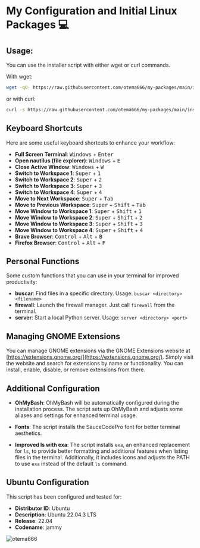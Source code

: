 
# My Configuration and Initial Linux Packages 💻

## Usage:

You can use the installer script with either wget or curl commands.

With wget:
```bash
wget -qO- https://raw.githubusercontent.com/otema666/my-packages/main/installer.sh | bash
```

or with curl:
```bash
curl -s https://raw.githubusercontent.com/otema666/my-packages/main/installer.sh | bash
```

## Keyboard Shortcuts

Here are some useful keyboard shortcuts to enhance your workflow:

- **Full Screen Terminal**: <kbd>Windows</kbd> + <kbd>Enter</kbd>
- **Open nautilus (file explorer)**: <kbd>Windows</kbd> + <kbd>E</kbd>
- **Close Active Window**: <kbd>Windows</kbd> + <kbd>W</kbd>
- **Switch to Workspace 1**: <kbd>Super</kbd> + <kbd>1</kbd>
- **Switch to Workspace 2**: <kbd>Super</kbd> + <kbd>2</kbd>
- **Switch to Workspace 3**: <kbd>Super</kbd> + <kbd>3</kbd>
- **Switch to Workspace 4**: <kbd>Super</kbd> + <kbd>4</kbd>
- **Move to Next Workspace**: <kbd>Super</kbd> + <kbd>Tab</kbd>
- **Move to Previous Workspace**: <kbd>Super</kbd> + <kbd>Shift</kbd> + <kbd>Tab</kbd>
- **Move Window to Workspace 1**: <kbd>Super</kbd> + <kbd>Shift</kbd> + <kbd>1</kbd>
- **Move Window to Workspace 2**: <kbd>Super</kbd> + <kbd>Shift</kbd> + <kbd>2</kbd>
- **Move Window to Workspace 3**: <kbd>Super</kbd> + <kbd>Shift</kbd> + <kbd>3</kbd>
- **Move Window to Workspace 4**: <kbd>Super</kbd> + <kbd>Shift</kbd> + <kbd>4</kbd>
- **Brave Browser**: <kbd>Control</kbd> + <kbd>Alt</kbd> + <kbd>B</kbd>
- **Firefox Browser**: <kbd>Control</kbd> + <kbd>Alt</kbd> + <kbd>F</kbd>

## Personal Functions

Some custom functions that you can use in your terminal for improved productivity:

- **buscar**: Find files in a specific directory. Usage: `buscar <directory> <filename>`
- **firewall**: Launch the firewall manager. Just call `firewall` from the terminal.
- **server**: Start a local Python server. Usage: `server <directory> <port>`

## Managing GNOME Extensions

You can manage GNOME extensions via the GNOME Extensions website at [https://extensions.gnome.org/](https://extensions.gnome.org/). Simply visit the website and search for extensions by name or functionality. You can install, enable, disable, or remove extensions from there.


## Additional Configuration

- **OhMyBash**: OhMyBash will be automatically configured during the installation process. The script sets up OhMyBash and adjusts some aliases and settings for enhanced terminal usage.

- **Fonts**: The script installs the SauceCodePro font for better terminal aesthetics.

- **Improved ls with exa**: The script installs `exa`, an enhanced replacement for `ls`, to provide better formatting and additional features when listing files in the terminal. Additionally, it includes icons and adjusts the PATH to use `exa` instead of the default `ls` command.

## Ubuntu Configuration

This script has been configured and tested for:

- **Distributor ID**: Ubuntu
- **Description**: Ubuntu 22.04.3 LTS
- **Release**: 22.04
- **Codename**: jammy


![otema666](https://github.com/otema666/my-packages/assets/126337147/a511043d-62bd-4d5e-ba37-a43070736dad)
